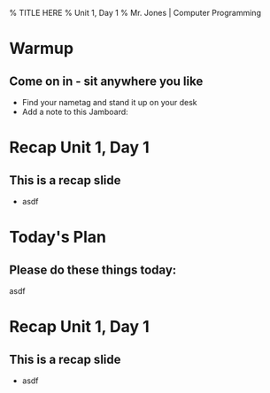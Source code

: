 % TITLE HERE
% Unit 1, Day 1
% Mr. Jones | Computer Programming


# Warmup

## Come on in - sit anywhere you like
* Find your nametag and stand it up on your desk
* Add a note to this Jamboard: 

# Recap Unit 1, Day 1



## This is a recap slide
- asdf



# Today's Plan

## Please do these things today:
asdf




# Recap Unit 1, Day 1



## This is a recap slide
- asdf

